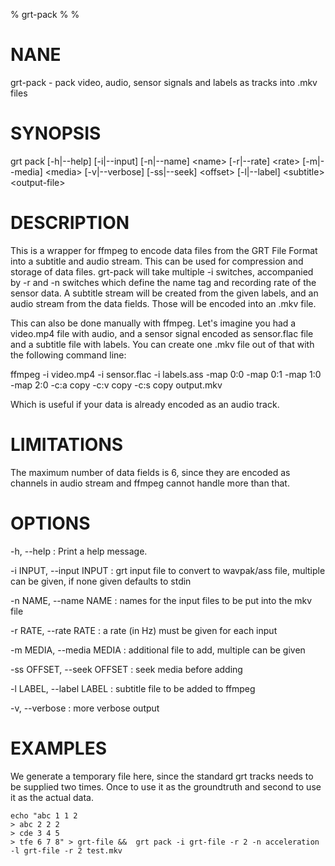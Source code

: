 % grt-pack
% 
% 

# NANE

 grt-pack - pack video, audio, sensor signals and labels as tracks into .mkv files

# SYNOPSIS
 grt pack [-h|--help] [-i|--input] <file> [-n|--name] \<name\>
          [-r|--rate] \<rate\> [-m|--media] \<media\> [-v|--verbose]
          [-ss|--seek] \<offset\> [-l|--label] \<subtitle\>
          \<output-file\>

# DESCRIPTION

 This is a wrapper for ffmpeg to encode data files from the GRT File Format into a subtitle and audio stream. This can be used for compression and storage of data files. grt-pack will take multiple -i switches, accompanied by -r and -n switches which define the name tag and recording rate of the sensor data. A subtitle stream will be created from the given labels, and an audio stream from the data fields. Those will be encoded into an .mkv file.

 This can also be done manually with ffmpeg. Let's imagine you had a video.mp4 file with audio, and a sensor signal encoded as sensor.flac file and a subtitle file with labels. You can create one .mkv file out of that with the following command line:

   ffmpeg -i video.mp4 -i sensor.flac -i labels.ass
          -map 0:0 -map 0:1 -map 1:0 -map 2:0
          -c:a copy -c:v copy -c:s copy
          output.mkv

 Which is useful if your data is already encoded as an audio track.

# LIMITATIONS

 The maximum number of data fields is 6, since they are encoded as channels in audio stream and ffmpeg cannot handle more than that.

# OPTIONS

-h, --help
:   Print a help message. 

-i INPUT, --input INPUT
:   grt input file to convert to wavpak/ass file, multiple can be given, if none given defaults to stdin

-n NAME, --name NAME
:   names for the input files to be put into the mkv file

-r RATE, --rate RATE
:   a rate (in Hz) must be given for each input

-m MEDIA, --media MEDIA
:   additional file to add, multiple can be given

-ss OFFSET, --seek OFFSET
:   seek media before adding

-l LABEL, --label LABEL
:   subtitle file to be added to ffmpeg

-v, --verbose
:   more verbose output
 
# EXAMPLES

 We generate a temporary file here, since the standard grt tracks needs to be supplied two times. Once to use it as the groundtruth and second to use it as the actual data.

    echo "abc 1 1 2
    > abc 2 2 2
    > cde 3 4 5
    > tfe 6 7 8" > grt-file &&  grt pack -i grt-file -r 2 -n acceleration -l grt-file -r 2 test.mkv
    
